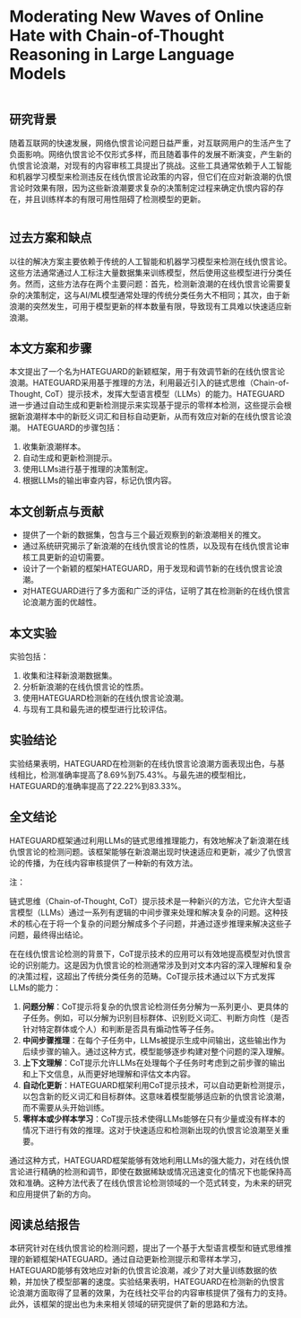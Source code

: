 # Moderating New Waves of Online Hate with Chain-of-Thought Reasoning in Large Language Models

<figure><img src="../../.gitbook/assets/image (1) (1) (1) (1) (1) (1) (1) (1) (1) (1) (1) (1) (1) (1) (1) (1) (1) (1) (1) (1) (1) (1) (1) (1) (1) (1) (1) (1) (1) (1) (1) (1) (1) (1) (1) (1) (1) (1) (1) (1).png" alt=""><figcaption></figcaption></figure>

## 研究背景

随着互联网的快速发展，网络仇恨言论问题日益严重，对互联网用户的生活产生了负面影响。网络仇恨言论不仅形式多样，而且随着事件的发展不断演变，产生新的仇恨言论浪潮，对现有的内容审核工具提出了挑战。这些工具通常依赖于人工智能和机器学习模型来检测违反在线仇恨言论政策的内容，但它们在应对新浪潮的仇恨言论时效果有限，因为这些新浪潮要求复杂的决策制定过程来确定仇恨内容的存在，并且训练样本的有限可用性阻碍了检测模型的更新。

<figure><img src="../../.gitbook/assets/image (2) (1) (1) (1) (1) (1) (1) (1) (1) (1) (1) (1) (1) (1) (1) (1) (1) (1) (1) (1) (1) (1) (1) (1) (1) (1) (1) (1) (1) (1) (1) (1) (1) (1) (1) (1) (1) (1) (1).png" alt=""><figcaption></figcaption></figure>

## 过去方案和缺点

以往的解决方案主要依赖于传统的人工智能和机器学习模型来检测在线仇恨言论。这些方法通常通过人工标注大量数据集来训练模型，然后使用这些模型进行分类任务。然而，这些方法存在两个主要问题：首先，检测新浪潮的在线仇恨言论需要复杂的决策制定，这与AI/ML模型通常处理的传统分类任务大不相同；其次，由于新浪潮的突然发生，可用于模型更新的样本数量有限，导致现有工具难以快速适应新浪潮。

## 本文方案和步骤

本文提出了一个名为HATEGUARD的新颖框架，用于有效调节新的在线仇恨言论浪潮。HATEGUARD采用基于推理的方法，利用最近引入的链式思维（Chain-of-Thought, CoT）提示技术，发挥大型语言模型（LLMs）的能力。HATEGUARD进一步通过自动生成和更新检测提示来实现基于提示的零样本检测，这些提示会根据新浪潮样本中的新贬义词汇和目标自动更新，从而有效应对新的在线仇恨言论浪潮。 HATEGUARD的步骤包括：

1. 收集新浪潮样本。
2. 自动生成和更新检测提示。
3. 使用LLMs进行基于推理的决策制定。
4. 根据LLMs的输出审查内容，标记仇恨内容。

## 本文创新点与贡献

* 提供了一个新的数据集，包含与三个最近观察到的新浪潮相关的推文。
* 通过系统研究揭示了新浪潮的在线仇恨言论的性质，以及现有在线仇恨言论审核工具更新的迫切需要。
* 设计了一个新颖的框架HATEGUARD，用于发现和调节新的在线仇恨言论浪潮。
* 对HATEGUARD进行了多方面和广泛的评估，证明了其在检测新的在线仇恨言论浪潮方面的优越性。

## 本文实验

实验包括：

1. 收集和注释新浪潮数据集。
2. 分析新浪潮的在线仇恨言论的性质。
3. 使用HATEGUARD检测新的在线仇恨言论浪潮。
4. 与现有工具和最先进的模型进行比较评估。

## 实验结论

实验结果表明，HATEGUARD在检测新的在线仇恨言论浪潮方面表现出色，与基线相比，检测准确率提高了8.69%到75.43%。与最先进的模型相比，HATEGUARD的准确率提高了22.22%到83.33%。

## 全文结论

HATEGUARD框架通过利用LLMs的链式思维推理能力，有效地解决了新浪潮在线仇恨言论的检测问题。该框架能够在新浪潮出现时快速适应和更新，减少了仇恨言论的传播，为在线内容审核提供了一种新的有效方法。

注：

链式思维（Chain-of-Thought, CoT）提示技术是一种新兴的方法，它允许大型语言模型（LLMs）通过一系列有逻辑的中间步骤来处理和解决复杂的问题。这种技术的核心在于将一个复杂的问题分解成多个子问题，并通过逐步推理来解决这些子问题，最终得出结论。

在在线仇恨言论检测的背景下，CoT提示技术的应用可以有效地提高模型对仇恨言论的识别能力。这是因为仇恨言论的检测通常涉及到对文本内容的深入理解和复杂的决策过程，这超出了传统分类任务的范畴。CoT提示技术通过以下方式发挥LLMs的能力：

1. **问题分解**：CoT提示将复杂的仇恨言论检测任务分解为一系列更小、更具体的子任务。例如，可以分解为识别目标群体、识别贬义词汇、判断方向性（是否针对特定群体或个人）和判断是否具有煽动性等子任务。
2. **中间步骤推理**：在每个子任务中，LLMs被提示生成中间输出，这些输出作为后续步骤的输入。通过这种方式，模型能够逐步构建对整个问题的深入理解。
3. **上下文理解**：CoT提示允许LLMs在处理每个子任务时考虑到之前步骤的输出和上下文信息，从而更好地理解和评估文本内容。
4. **自动化更新**：HATEGUARD框架利用CoT提示技术，可以自动更新检测提示，以包含新的贬义词汇和目标群体。这意味着模型能够适应新的仇恨言论浪潮，而不需要从头开始训练。
5. **零样本或少样本学习**：CoT提示技术使得LLMs能够在只有少量或没有样本的情况下进行有效的推理。这对于快速适应和检测新出现的仇恨言论浪潮至关重要。

通过这种方式，HATEGUARD框架能够有效地利用LLMs的强大能力，对在线仇恨言论进行精确的检测和调节，即使在数据稀缺或情况迅速变化的情况下也能保持高效和准确。这种方法代表了在线仇恨言论检测领域的一个范式转变，为未来的研究和应用提供了新的方向。

## 阅读总结报告

本研究针对在线仇恨言论的检测问题，提出了一个基于大型语言模型和链式思维推理的新颖框架HATEGUARD。通过自动更新检测提示和零样本学习，HATEGUARD能够有效地应对新的仇恨言论浪潮，减少了对大量训练数据的依赖，并加快了模型部署的速度。实验结果表明，HATEGUARD在检测新的仇恨言论浪潮方面取得了显著的效果，为在线社交平台的内容审核提供了强有力的支持。此外，该框架的提出也为未来相关领域的研究提供了新的思路和方法。
